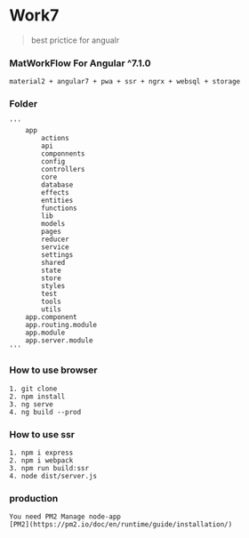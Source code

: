 # Work7

> best prictice for angualr

### MatWorkFlow For Angular ^7.1.0

    material2 + angular7 + pwa + ssr + ngrx + websql + storage

### Folder

    '''
        app
            actions
            api
            componnents
            config
            controllers
            core
            database
            effects
            entities
            functions
            lib
            models
            pages
            reducer
            service
            settings
            shared
            state
            store
            styles
            test
            tools
            utils
        app.component
        app.routing.module
        app.module
        app.server.module
    '''


### How to use browser

    1. git clone
    2. npm install
    3. ng serve
    4. ng build --prod

### How to use ssr

    1. npm i express
    2. npm i webpack
    3. npm run build:ssr
    4. node dist/server.js

### production

    You need PM2 Manage node-app
    [PM2](https://pm2.io/doc/en/runtime/guide/installation/)


